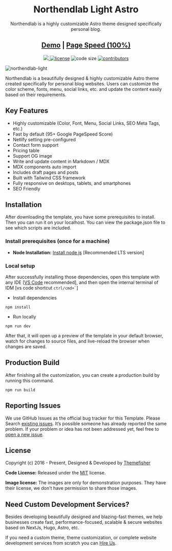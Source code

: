 <h1 align=center>Northendlab Light Astro</h1>
<p align=center>Northendlab is a highly customizable Astro theme designed specifically personal blog.  
</p>
<h2 align="center"> <a target="_blank" href="https://northendlab-light-astro.vercel.app/" rel="nofollow">Demo</a> | <a  target="_blank" href="https://pagespeed.web.dev/report?url=https%3A%2F%2Fnorthendlab-light-astro.vercel.app%2F&form_factor=desktop">Page Speed (100%)</a>
</h2>

<p align=center>
  <a href="https://github.com/withastro/astro/releases/tag/astro%402.0.11" alt="Contributors">
    <img src="https://img.shields.io/static/v1?label=ASTRO&message=2.0&color=000&logo=astro" />
  </a>

  <a href="https://github.com/themefisher/northendlab-light-astro/blob/main/LICENSE">
    <img src="https://img.shields.io/github/license/themefisher/northendlab-light-astro" alt="license"></a>

  <img src="https://img.shields.io/github/languages/code-size/themefisher/northendlab-light-astro" alt="code size">

  <a href="https://github.com/themefisher/northendlab-light-astro/graphs/contributors">
    <img src="https://img.shields.io/github/contributors/themefisher/northendlab-light-astro" alt="contributors"></a>
</p>

![northendlab-light](https://demo.gethugothemes.com/thumbnails/northendlab-light.png)

Northendlab is a beautifully designed & highly customizable Astro theme created specifically for personal blog websites.  Users can customize the color scheme, fonts, menu, social links, etc. and update the content easily based on their requirements.

## Key Features

- Highly customizable (Color, Font, Menu, Social Links, SEO Meta Tags, etc.)
- Fast by default (95+ Google PageSpeed Score)
- Netlify setting pre-configured
- Contact form support
- Pricing table
- Support OG image
- Write and update content in Markdown / MDX
- MDX components auto import
- Includes draft pages and posts
- Built with Tailwind CSS framework
- Fully responsive on desktops, tablets, and smartphones
- SEO Friendly

<!-- installation -->
## Installation

After downloading the template, you have some prerequisites to install. Then you can run it on your localhost. You can view the package.json file to see which scripts are included.

### Install prerequisites (once for a machine)

- **Node Installation:** [Install node js](https://nodejs.org/en/download/) [Recommended LTS version]

### Local setup

After successfully installing those dependencies, open this template with any IDE [[VS Code](https://code.visualstudio.com/) recommended], and then open the internal terminal of IDM [vs code shortcut <code>ctrl/cmd+\`</code>]

- Install dependencies

```
npm install
```

- Run locally

```
npm run dev
```

After that, it will open up a preview of the template in your default browser, watch for changes to source files, and live-reload the browser when changes are saved.

## Production Build

After finishing all the customization, you can create a production build by running this command.

```
npm run build
```

<!-- reporting issue -->
## Reporting Issues

We use GitHub Issues as the official bug tracker for this Template. Please Search [existing issues](https://github.com/themefisher/northendlab-light-astro/issues). It’s possible someone has already reported the same problem.
If your problem or idea has not been addressed yet, feel free to [open a new issue](https://github.com/themefisher/northendlab-light-astro/issues).

<!-- licence -->
## License

Copyright (c) 2016 - Present, Designed & Developed by [Themefisher](https://themefisher.com)

**Code License:** Released under the [MIT](https://github.com/themefisher/northendlab-light-astro/blob/main/LICENSE) license.

**Image license:** The images are only for demonstration purposes. They have their license, we don't have permission to share those images.

## Need Custom Development Services?

Besides developing beautifully designed and blazing-fast themes, we help businesses create fast, performance-focused, scalable & secure websites based on NextJs, Hugo, Astro, etc.

If you need a custom theme, theme customization, or complete website development services from scratch you can [Hire Us](https://themefisher.com/contact).
